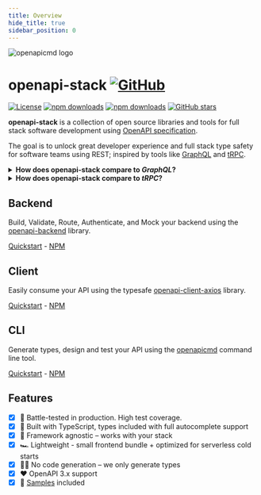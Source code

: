 ```yaml
---
title: Overview
hide_title: true
sidebar_position: 0
---
```


<div className="text-center mt-4 mb-8">

<img alt="openapicmd logo" src="/img/openapi-stack-logo.png" className="max-w-[150px] mb-4" />

<h1>
  openapi-stack
  <a href="https://github.com/openapistack/docs" target="_blank"><img className="w-[1em] ml-2 relative top-1" src="https://img.icons8.com/material-sharp/96/000000/github.png" alt="GitHub" /></a>
</h1>

[![License](http://img.shields.io/:license-mit-blue.svg)](https://github.com/openapistack/docs/blob/master/LICENSE)
[![npm downloads](https://img.shields.io/npm/dw/openapi-backend?label=backend)](https://www.npmjs.com/package/openapi-backend)
[![npm downloads](https://img.shields.io/npm/dw/openapi-client-axios?label=client)](https://www.npmjs.com/package/openapi-backend)
[![GitHub stars](https://img.shields.io/github/stars/openapistack/docs?label=github%20stars)](https://github.com/openapistack/docs)

</div>

**openapi-stack** is a collection of open source libraries and tools for full stack software development using [OpenAPI specification](https://www.openapis.org/).

The goal is to unlock great developer experience and full stack type safety for software teams using REST; inspired by tools like [GraphQL](https://graphql.org/) and [tRPC](https://trpc.io).

<details>
<summary><b>How does openapi-stack compare to <i>GraphQL</i>?</b></summary>

[*GraphQL*](https://graphql.org/) is a query language for APIs developed by Facebook. It gives API clients full control over the data they query, making it extremely flexible and efficient for client-centric use cases.

Similar to [OpenAPI specification](https://www.openapis.org/), GraphQL APIs define a strongly typed schema for the data and mutations they support which makes them discoverable and intuitive to develop against.

OpenAPI stack achieves the same type safety and great developer experience by using the OpenAPI specification as a single source of truth for the API contract, used to generate types for both client and server side and utilising it for routing and validation during runtime.

Both GraphQL and openapi-stack encourage an [API First](/docs/api-first/) approach where the API contract is treated as a first class citizen in software design instead of treating it as merely documentation.

While REST APIs don't generally provide the same level of control to clients as GraphQL, many times this could be seen as a benefit especially in scenarios where strict control over data access and operations is crucial.

Many organizations choose REST over GraphQL due to more established conventions, simplicity, and the ability to leverage standard HTTP features directly. Widespread knowledge around REST contribute to its choice among organizations looking for a tried-and-tested approach to building APIs.
</details>

<details>
<summary><b>How does openapi-stack compare to <i>tRPC</i>?</b></summary>

[tRPC](https://trpc.io/) is a *Remote Procedure Call* (RPC) library for Typescript to build and consume typesafe APIs.

Designed for full-stack Typescript applications, tRPC allows direct sharing of types between both the client and server, without relying on code generation.

Unlike GraphQL and REST, tRPC doesn't expose a standard machine-readable API schema to be consumed by clients, instead taking a more straightforward approach of exposing endpoints or *procedures*, essentially [*"just functions"*](https://trpc.io/docs/concepts#its-just-functions) invoked by the client to the server.

OpenAPI stack achieves type safety using a similar workflow to tRPC's procedures with [*OpenAPI operations*](https://github.com/OAI/OpenAPI-Specification/blob/master/versions/3.0.0.md#operation-object), also avoiding code generation by only generating types from OpenAPI spec and using the machine readable contract in the runtime for routing and validation.

While the lightweight tRPC approach is optimal for teams just looking to build full stack applications, teams looking to build robust APIs are better served by the API design first approach of openapi-stack or GraphQL.

</details>

## Backend

Build, Validate, Route, Authenticate, and Mock your backend using the [openapi-backend](https://github.com/openapistack/openapi-backend) library.

[Quickstart](/docs/openapi-backend/intro) - [NPM](https://www.npmjs.com/package/openapi-backend)

## Client

Easily consume your API using the typesafe [openapi-client-axios](https://github.com/openapistack/openapi-client-axios) library.

[Quickstart](/docs/openapi-client-axios/intro) - [NPM](https://www.npmjs.com/package/openapi-client-axios)

## CLI

Generate types, design and test your API using the [openapicmd](https://github.com/openapistack/openapicmd) command line tool.

[Quickstart](/docs/openapicmd/intro) - [NPM](https://www.npmjs.com/package/openapicmd)

## Features

- [x] 🚀 Battle-tested in production. High test coverage.
- [x] 🤝 Built with TypeScript, types included with full autocomplete support
- [x] 🥃 Framework agnostic – works with your stack
- [x] 🏎 Lightweight - small frontend bundle + optimized for serverless cold starts
- [x] 🧙‍♂️ No code generation – we only generate types
- [x] ❤️ OpenAPI 3.x support
- [x] 👀 [Samples](/docs/examples/boilerplate/) included
